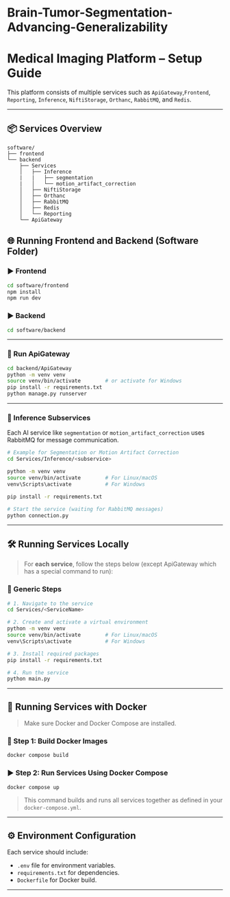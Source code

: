 # Brain-Tumor-Segmentation-Advancing-Generalizability
#  Medical Imaging Platform – Setup Guide

This platform consists of multiple services such as `ApiGateway`,`Frontend`, `Reporting`, `Inference`, `NiftiStorage`, `Orthanc`, `RabbitMQ`, and `Redis`.

---

## 📦 Services Overview

```
software/
├── frontend
└── backend
    ├── Services
    │   ├── Inference
    |   |   ├── segmentation
    |   │   └── motion_artifact_correction
    │   ├── NiftiStorage
    │   ├── Orthanc
    │   ├── RabbitMQ
    │   ├── Redis
    │   └── Reporting
    └── ApiGateway

```
## 🌐 Running Frontend and Backend (Software Folder)

### ▶️ Frontend

```bash
cd software/frontend
npm install
npm run dev
```

### ▶️ Backend

```bash
cd software/backend
```

---

### 🚪 Run ApiGateway

```bash
cd backend/ApiGateway
python -m venv venv
source venv/bin/activate        # or activate for Windows
pip install -r requirements.txt
python manage.py runserver
```

---
### 📍 Inference Subservices

Each AI service like `segmentation` or `motion_artifact_correction` uses RabbitMQ for message communication.

```bash
# Example for Segmentation or Motion Artifact Correction
cd Services/Inference/<subservice>

python -m venv venv
source venv/bin/activate        # For Linux/macOS
venv\Scripts\activate           # For Windows

pip install -r requirements.txt

# Start the service (waiting for RabbitMQ messages)
python connection.py
```

---
## 🛠️ Running Services Locally

> For **each service**, follow the steps below (except ApiGateway which has a special command to run):

### 🔁 Generic Steps

```bash
# 1. Navigate to the service
cd Services/<ServiceName>

# 2. Create and activate a virtual environment
python -m venv venv
source venv/bin/activate        # For Linux/macOS
venv\Scripts\activate           # For Windows

# 3. Install required packages
pip install -r requirements.txt

# 4. Run the service
python main.py
```

---

## 🐳 Running Services with Docker

> Make sure Docker and Docker Compose are installed.

### 🧱 Step 1: Build Docker Images

```bash
docker compose build 
```

### ▶️ Step 2: Run Services Using Docker Compose

```bash
docker compose up
```

> This command builds and runs all services together as defined in your `docker-compose.yml`.

---

## ⚙️ Environment Configuration

Each service should include:
- `.env` file for environment variables.
- `requirements.txt` for dependencies.
- `Dockerfile` for Docker build.

---
